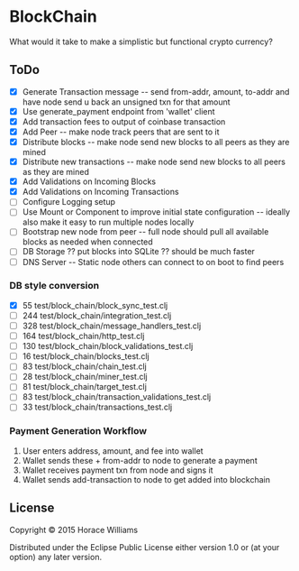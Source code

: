 # BlockChain

What would it take to make a simplistic but functional
crypto currency?

## ToDo

* [X] Generate Transaction message -- send from-addr, amount, to-addr and have node send u back an unsigned txn for that amount
* [X] Use generate_payment endpoint from 'wallet' client
* [X] Add transaction fees to output of coinbase transaction
* [X] Add Peer -- make node track peers that are sent to it
* [X] Distribute blocks -- make node send new blocks to all peers as they are mined
* [X] Distribute new transactions -- make node send new blocks to all peers as they are mined
* [X] Add Validations on Incoming Blocks
* [X] Add Validations on Incoming Transactions
* [ ] Configure Logging setup
* [ ] Use Mount or Component to improve initial state configuration -- ideally also make it easy to run multiple nodes locally
* [ ] Bootstrap new node from peer -- full node should pull all available blocks as needed when connected
* [ ] DB Storage ?? put blocks into SQLite ?? should be much faster
* [ ] DNS Server -- Static node others can connect to on boot to find peers

### DB style conversion

* [X]  55 test/block_chain/block_sync_test.clj
* [ ] 244 test/block_chain/integration_test.clj
* [ ] 328 test/block_chain/message_handlers_test.clj
* [ ] 164 test/block_chain/http_test.clj
* [ ] 130 test/block_chain/block_validations_test.clj
* [ ]  16 test/block_chain/blocks_test.clj
* [ ]  83 test/block_chain/chain_test.clj
* [ ]  28 test/block_chain/miner_test.clj
* [ ]  81 test/block_chain/target_test.clj
* [ ]  83 test/block_chain/transaction_validations_test.clj
* [ ]  33 test/block_chain/transactions_test.clj

### Payment Generation Workflow

1. User enters address, amount, and fee into wallet
2. Wallet sends these + from-addr to node to generate a payment
3. Wallet receives payment txn from node and signs it
4. Wallet sends add-transaction to node to get added into blockchain

## License

Copyright © 2015 Horace Williams

Distributed under the Eclipse Public License either version 1.0 or (at
your option) any later version.

